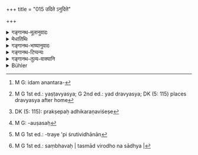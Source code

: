 +++
title = "015 उदिते ऽनुदिते"

+++

<details><summary>गङ्गानथ-मूलानुवादः</summary>

At sunrise, or before sunrise, or at early dawn,—the sacrificial act may be performed at any time,—such is the pronouncement of the Veda.—(15)
</details>

<details><summary>मेधातिथिः</summary>

उदाहरणम् इदं समनन्तरप्रदर्शिते[^८९] विरोधे । य एते त्रयः काला इतरेतरनिन्दया होमस्य विहिताः, तत्रायम् अर्थः श्रुतिवाक्यानाम्- **सर्वथा वर्तते यज्ञः** । सर्वप्रकारो होमः प्रवर्तते, प्रवर्तनीय इत्य् अर्थः । या उदितहोमनिन्दा सा न तत्प्रतिषेधार्था, किं तर्ह्य् अनुदितहोमविध्यर्था । एवम् इतरत्रापि । तेनायम् अर्थ उक्तो भवति । **सर्वथा** कर्तव्य एतेषां कालानाम् अन्यतमस्मिन् काले । तत्र यस्मिन् कृतस् तत्र संपूर्णः शास्त्रार्थो भवति । इतीयं **वैदिकी श्रुतिर्** एवंपरा । अस्मिन्न् अर्थे ऽस्यास् तात्पर्यम्, न पुनर् निन्द्यमानप्रतिषेधे । 


[^८९]:
     M G: idam anantara-

- **यज्ञः** होमः, अत्राग्निहोत्राख्यो ऽभिप्रेतः, यागहोमयोर् यतो नात्यन्तं भेदः । देवताम् उद्दिश्य द्रव्यस्य स्वत्वत्यागः "नेदं मम, देवताया इदम्" इति यागः । एतच् च स्वरूपं होमे ऽप्य् अस्ति । अयं तु विशेषः- द्रव्यस्य[^९०] होमे प्रक्षेपः अधिकः, आरोपणविशेषो[^९१] ऽग्न्यादौ । अतो यज्ञशब्देनात्र होमस्याभिधानम् । होमे ह्य् एते कालाः श्रुताव् आम्नाताः, न यागमात्रे । 


[^९१]:
     DK (5: 115): prakṣepaḥ adhikaraṇaviśeṣe


[^९०]:
     M G 1st ed.: yaṣṭavyasya; G 2nd ed.: yad dravyasya; DK (5: 115) places dravyasya after home

- उदितादिशब्दैश् च "उदिते होतव्यम्" इत्यादिका श्रुतिर् एकदेशेन लक्ष्यते । येयम् "उदिते होतव्यम्, नोदिते होतव्यम्" इति श्रुतिः सैवंपरेत्य् एवं योजना ।

- **समयाध्युषित**शब्देन समुदायेनैवोषसः[^९२] काल उच्यते ।


[^९२]:
     M G: -auṣasaḥ

- <u>अन्ये</u> तु पदद्वयम् एतद् इत्य् आहुः । समयशब्दः समीपवचनः समीपिनम् अपेक्षते । उदितानुदितयोः संनिधानात् तत्समीपी संध्याकालः । अध्युषितं रात्रेर् विवासकालः । व्युष्टायां रात्राव् इत्य् अर्थः । कासुचिच् छ्रुतिष्व् एवं पठितम्, कासुचिद् एवम् इति श्रुतिवाक्यानुकरणम् एषा स्मृतिः, तत्र किं पदद्वयम् एतद् उतैकम् इति तत एव निर्णयः । 

- अतो विकल्पेनैकं होमाख्यं कर्म प्रति कालत्रयविधानान्[^९३] नास्ति विरोधः । सिद्धरूपे हि वस्तुनीतरेतरविरुद्धरूपसमावेशासंभवात् स्याद् विरोधः, न साध्ये[^९४] । साध्यं ह्य् अनेनापि सिध्यत्य् अनेनापित्य् अवगम्यते । तत्र कुतो विरोधः ।


[^९४]:
     M G 1st ed.: saṃbhavaḥ | tasmād virodho na sādhya |


[^९३]:
     M G 1st ed.: -traye 'pi śrutividhānān

- एष एव च स्मृतीनां विरुद्धानां विकल्पो न्याय्यः ॥ २.१५ ॥
</details>

<details><summary>गङ्गानथ-भाष्यानुवादः</summary>

This is an instance of the ‘conflict’ spoken of in the preceding verse.

In regard to the offering of the Agnihotra-lilbtions, all these three points of time have been prescribed,—and the injunction of each of these deprecates the others; and the sense of these Vedic texts is that ‘*the merificial act may be performed at any time*’;—in all ways the offering proceeds, *i.e*., it should proceed. As regards the deprecation of the offering done *after sunrise* (which is found in the text enjoining the time before sunrise), this deprecation is not meant to be an interdict; it is only meant to be an injunction of the offering *before sunrise*. Similarly in the other cases. Thus what is meant is that the act may be performed at any one of the three points of time; and the command of the scriptures becomes fulfilled by the offering being done at any one time.

‘*Such is the pronouncement of the Veda*.’—This is what is meant by the Vedic declaration; and it does not mean that what is deprecated is interdicted.

The ‘*sacrificial act*’ spoken of here is what is known as the ‘*Agnihotra-homa*’; there is not much difference between ‘*yāga*’(a sacrifice) and ‘*homa*’ (libation-pouring). When one renounces his proprietary right over a substance in favour of a certain deity,—the idea in his mind being ‘this belongs to the deity now, and not to me,’—this is what constitutes ‘*yāga*’ ‘sacrifice’; and exactly the same is the form of ‘Homa,’ ‘Pouring of libation,’ also. The only difference is that in *Homa* there is the additional factor of the substance being
*thrown*, deposited in a specified manner, in fire or some such
receptacle. It is in view of this similarity that the *Homa* is spoken of here as ‘*yajña*.’ That this is so is proved by the fact that the three points of time spoken of have been prescribed in the Veda in connection with *Homa*, and not all kinds of sacrifice.

The expressions ‘*udite*’ (‘after sunrise’) and the rest are to be taken as parts of, and as standing for, such declarations as ‘*udite hotavyam*’ (‘the Homa should be performed after sunrise’) and so forth;—the construction being that ‘the meaning of the declaration that the Homa should be performed after sunrise, not before it, etc., etc., is as follows.’

By the compound word ‘*samayā*’ the time of early dawn is meant. Others have taken it as consisting of two words: ‘*samayā*’ meaning *near*, requires its correlative in the shape of *something that is near*; and since the two points of time mentioned in the sentence are those ‘before’ and ‘after sunrise,’ the required correlative in the present instance is the time of *twilight*. ‘*Adhyuṣita*’ stands for *the time of departure of the night*, and means ‘at the departure of night.’ \[So the compound means ‘that twilight which comes after the departure of night.’\]

The words of the text are intended to quote the words of the Veda, which are found to be read in one form in one text, and in another form in another text; so that whether the expression ‘*samayādhyuṣita*’ is one word or two words can be ascertained only from the original texts.

Thus then, the same act of Homa being laid down in the Veda as to be done *optionally* at any one of the three points of time, there is no
*inconsistency*. It is only in connection with two accomplished entities
that, when found to be incompatible with one another, they are held to be ‘inconsistent’; the same cannot be true in connection with things still to he accomplished \[and all actions belong to this latter category\]. For what has got to be accomplished may be accomplished either in one way or another; and how could there be any inconsistency in this?

In the case of conflicting *Smṛti* -texts also, the most reasonable view to take is that they lay down optional alternatives.—(15)
</details>

<details><summary>गङ्गानथ-टिप्पन्यः</summary>

‘*Samayādhyuṣite*’;—The dawn (Medhātithi),—or that twilight which comes
after the departure of the night (Ibid, and Govindarāja);—the time when
neither the sun nor the stars are visible (Kullūka).

This verse has been quoted by the *Madanapārijāta* (p. 175) as
indicating the two divisions of the time ‘before sunrise’;—these two
divisions being ‘*Anudita*’ and ‘*Samayādhyuṣita*.’ These two are more
fully described by Kātyāyana, who defines the ‘*anudita*’ as ‘the
sixteenth part of the night, adorned by stars and planets’,—and the
‘*Samayādhyuṣita*’ as that time in the morning when the stars have
disappeared, but the sun has not risen.

The same authority defines the ‘*udita* ‘sunrise,’ as that when the mere
streak of the sun is visible, not all its rays.

It is quoted also in the the *Nṛsiṃhaprasāda* (Ācāra, p. 326);—in the
*Saṃskāraratnamālā*, (p. 2) as laying down the two times for *Homa*, and
it reads ‘*homaḥ*’ for ‘*yajñaḥ*’;—in the *Ācāramayūkha* (p. 65) as
laying down the time for the morning *Homa*;—and in the
*Nityāchārapradīpa* (p. 410.)
</details>

<details><summary>गङ्गानथ-तुल्य-वाक्यानि</summary>

*Āśvalāyana-Gṛhyasūtra*, 2.1.—‘One should offer libation of cooked food
both morning and evening.’

*Kātyāyana-Smṛti*, 1.9.35.—‘Before the stars are distinctly visible and
before the redness of the sky has disappeared, one should offer the
evening oblation.’

*Muṇḍopaniṣad*, 1.2.1.—‘All those detailed acts that the wise ones have
found mentioned in the Vedas,—all these one should always perform.’

*Muṇḍopaniṣad*, 1.2.3.—‘One who does not perform the Agnihotra, or the
Darśapūrṇamāsa, or the Cāturmāsya, or the Vaisvadeva......destroys his
entire family.’

*Īśopaniṣad*, 2.—‘One should desire to live for a hundred years, all
along doing his duties.’

*Mahānārāyaṇopaniṣad*, 2.1.—‘The Agnihotra should be continued till
death.’
</details>

<details><summary>Bühler</summary>

015	(Thus) the (Agnihotra) sacrifice may be (optionally) performed, at any time after the sun has risen, before he has risen, or when neither sun nor stars are visible; that (is declared) by Vedic texts.
</details>
